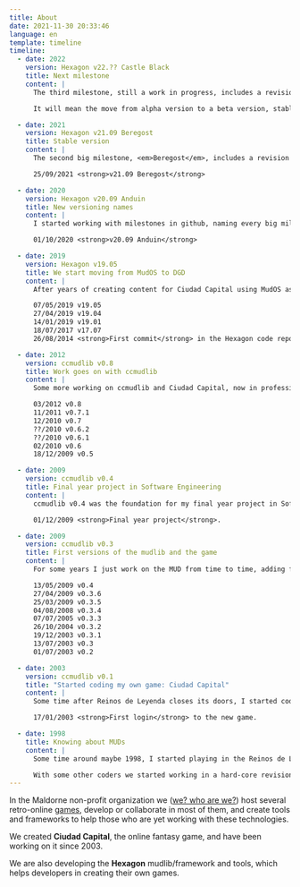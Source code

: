 ```yaml
---
title: About
date: 2021-11-30 20:33:46
language: en
template: timeline
timeline:
  - date: 2022
    version: Hexagon v22.?? Castle Black
    title: Next milestone
    content: |
      The third milestone, still a work in progress, includes a revision of every command, advances the translation process trying to have every main system in english again, and has finished the first complete demo game: <strong>demo-fantasy</strong>.

      It will mean the move from alpha version to a beta version, stable and usable enough for other users to create their own games or porting old games from other driver to DGD using Hexagon.

  - date: 2021
    version: Hexagon v21.09 Beregost
    title: Stable version
    content: |
      The second big milestone, <em>Beregost</em>, includes a revision of every <em>initiator object</em>, the skeleton for the multigame system, continuous integration through Github Actions, finishes the conversion of all the remaining basic object types from <em>ccmudlib</em>, and includes for the first time a piece of a demo game.

      25/09/2021 <strong>v21.09 Beregost</strong>

  - date: 2020
    version: Hexagon v20.09 Anduin
    title: New versioning names
    content: |
      I started working with milestones in github, naming every big milestone. The first one, <em>Anduin</em>, includes the multilanguage system on compilation time (translates contents of files during compile), separates <em>user</em> and <em>player</em> objects, and creates the new <em>login</em> basic user type to manage connections.

      01/10/2020 <strong>v20.09 Anduin</strong>

  - date: 2019
    version: Hexagon v19.05
    title: We start moving from MudOS to DGD
    content: |
      After years of creating content for Ciudad Capital using MudOS as our MUD driver, I started coding a conversion to the DGD driver.

      07/05/2019 v19.05
      27/04/2019 v19.04
      14/01/2019 v19.01
      18/07/2017 v17.07
      26/08/2014 <strong>First commit</strong> in the Hexagon code repository, temporarily using <em>2.0a</em> as version number, as this was going to be the mudlib for the second version of Ciudad Capital.

  - date: 2012
    version: ccmudlib v0.8
    title: Work goes on with ccmudlib
    content: |
      Some more working on ccmudlib and Ciudad Capital, now in professional hostings (OVH and AWS during different years).

      03/2012 v0.8
      11/2011 v0.7.1
      12/2010 v0.7
      ??/2010 v0.6.2
      ??/2010 v0.6.1
      02/2010 v0.6
      18/12/2009 v0.5

  - date: 2009
    version: ccmudlib v0.4
    title: Final year project in Software Engineering
    content: |
      ccmudlib v0.4 was the foundation for my final year project in Software Engineering (BSc and MSc) at Universidad Politécnica de Madrid.

      01/12/2009 <strong>Final year project</strong>.

  - date: 2009
    version: ccmudlib v0.3
    title: First versions of the mudlib and the game
    content: |
      For some years I just work on the MUD from time to time, adding features and content to the game, still hosted in a dedicated machine in my own home.

      13/05/2009 v0.4
      27/04/2009 v0.3.6
      25/03/2009 v0.3.5
      04/08/2008 v0.3.4
      07/07/2005 v0.3.3
      26/10/2004 v0.3.2
      19/12/2003 v0.3.1
      13/07/2003 v0.3
      01/07/2003 v0.2

  - date: 2003
    version: ccmudlib v0.1
    title: "Started coding my own game: Ciudad Capital"
    content: |
      Some time after Reinos de Leyenda closes its doors, I started coding my own game, based in some of the latest features I was working on for the new mudlib, and creating a new world and lore.

      17/01/2003 <strong>First login</strong> to the new game.

  - date: 1998 
    title: Knowing about MUDs
    content: |
      Some time around maybe 1998, I started playing in the Reinos de Leyenda MUD, and I fall in love with text-based games. I played with several classes/guilds, and after some time I became a creator (coder) and went up in the hierarchy up to alchemist (lesser admin).

      With some other coders we started working in a hard-core revision of the codebase, updating the driver version, but the MUD would disappear before the new mudlib could open to the public.
---
```


In the Maldorne non-profit organization we ([we? who are we?](/me)) host several retro-online [games](/games), develop or collaborate in most of them, and create tools and frameworks to help those who are yet working with these technologies.

We created **Ciudad Capital**, the online fantasy game, and have been working on it since 2003.

We are also developing the **Hexagon** mudlib/framework and tools, which helps developers in creating their own games.
